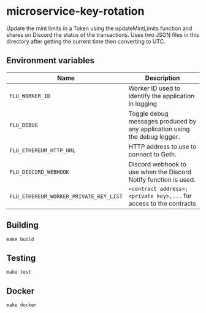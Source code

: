
# microservice-key-rotation

Update the mint limits in a Token using the updateMintLimits
function and shares on Discord the status of the transactions. Uses
two JSON files in this directory after getting the current time then
converting to UTC.

## Environment variables

|                 Name                   |                               Description
|----------------------------------------|---------------------------------------------------------------------------|
| `FLU_WORKER_ID`                        | Worker ID used to identify the application in logging                     |
| `FLU_DEBUG`                            | Toggle debug messages produced by any application using the debug logger. |
| `FLU_ETHEREUM_HTTP_URL`                | HTTP address to use to connect to Geth.                                   |
| `FLU_DISCORD_WEBHOOK`                  | Discord webhook to use when the Discord Notify function is used.          |
| `FLU_ETHEREUM_WORKER_PRIVATE_KEY_LIST` | `<contract address>:<private key>,...` for access to the contracts        |

## Building

    make build

## Testing

    make test

## Docker

    make docker
